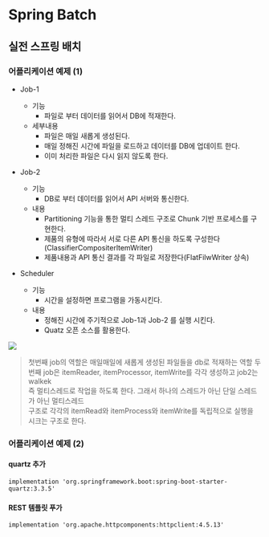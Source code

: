 # Spring Batch
## 실전 스프링 배치
### 어플리케이션 예제 (1)
- Job-1
  - 기능
    - 파일로 부터 데이터를 읽어서 DB에 적재한다.
  - 세부내용
    - 파일은 매일 새롭게 생성된다.
    - 매일 정해진 시간에 파일을 로드하고 데이터를 DB에 업데이트 한다.
    - 이미 처리한 파일은 다시 읽지 않도록 한다.
- Job-2
  - 기능
     - DB로 부터 데이터를 읽어서 API 서버와 통신한다.
  - 내용
     - Partitioning 기능을 통한 멀티 스레드 구조로 Chunk 기반 프로세스를 구현한다.
     - 제품의 유형에 따라서 서로 다른 API 통신을 하도록 구성한다(ClassifierCompositerltemWriter)
     - 제품내용과 API 통신 결과를 각 파일로 저장한다(FlatFilwWriter 상속)
  
- Scheduler
  - 기능
     - 시간을 설정하면 프로그램을 가동시킨다.
  - 내용
     - 정해진 시간에 주기적으로 Job-1과 Job-2 를 실행 시킨다.
     - Quatz 오픈 소스를 활용한다.

![](https://github.com/dididiri1/TIL/blob/main/Batch/images/16_01.png?raw=true)

> 첫번째 job의 역할은 매일매일에 새롭게 생성된 파일들을 db로 적재하는 역할
> 두번째 job은 itemReader, itemProcessor, itemWrite를 각각 생성하고 job2는 walkek  
> 즉 멀티스레드로 작업을 하도록 한다. 그래서 하나의 스레드가 아닌 단일 스레드가 아닌 멀티스레드  
> 구조로 각각의 itemRead와 itemProcess와 itemWrite를 독립적으로 실행을 시크는 구조로 한다.


### 어플리케이션 예제 (2)
#### quartz 추가 
``` 
implementation 'org.springframework.boot:spring-boot-starter-quartz:3.3.5'
``` 
#### REST 템플릿 푸가
``` 
implementation 'org.apache.httpcomponents:httpclient:4.5.13'
``` 